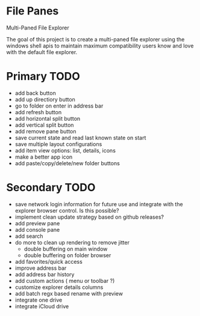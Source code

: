 # File Panes
Multi-Paned File Explorer

The goal of this project is to create a multi-paned file explorer using the windows shell apis to maintain maximum compatibility users know and love with the default file explorer.


# Primary TODO
- add back button
- add up directiory button
- go to folder on enter in address bar
- add refresh button
- add horizontal split button
- add vertical split button
- add remove pane button
- save current state and read last known state on start
- save multiple layout configurations
- add item view options: list, details, icons 
- make a better app icon
- add paste/copy/delete/new folder buttons

# Secondary TODO
- save network login information for future use and integrate with the explorer browser control. Is this possible?
- implement clean update strategy based on github releases?
- add preview pane
- add console pane
- add search
- do more to clean up rendering to remove jitter
   - double buffering on main window
   - double buffering on folder browser
- add favorites/quick access
- improve address bar
- add address bar history
- add custom actions ( menu or toolbar ?)
- customize explorer details columns
- add batch regx based rename with preview
- integrate one drive
- integrate iCloud drive